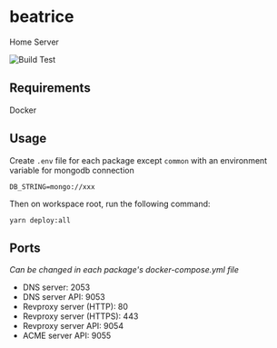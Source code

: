 # beatrice

Home Server

![Build Test](https://github.com/eyzi/beatrice/actions/workflows/yarn.yml/badge.svg)

## Requirements

Docker

## Usage

Create `.env` file for each package except `common` with an environment variable for mongodb connection

```
DB_STRING=mongo://xxx
```

Then on workspace root, run the following command:

```
yarn deploy:all
```

## Ports

_Can be changed in each package's docker-compose.yml file_

- DNS server: 2053
- DNS server API: 9053
- Revproxy server (HTTP): 80
- Revproxy server (HTTPS): 443
- Revproxy server API: 9054
- ACME server API: 9055
